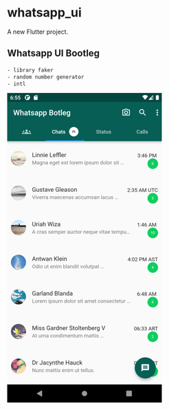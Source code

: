 # whatsapp_ui

A new Flutter project.

## Whatsapp UI Bootleg

    - library faker
    - random number generator
    - intl

![Screenshot](whatsapp_ui.png)

